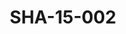 ---
pid: SHA-15-002
title: SHA-15-002
language: en
collection: Sharhabil Ahmed
original_label: 
rights: Sharhabil Ahmed
location_of_original: Sharhabil Ahmed
photographer_or_studio: 
scanned_from: photograph 9.9 by 14.8
_date: 25/10/1991
location: Ethiopia, Addis Ababa
description: Sharhabil Ahmed
additional_notes: 
permission_display: 'yes'
on_server: 'no'
on_website: 'no'
permalink: /archive/en/sha-15-002.html
layout: photo-page
---